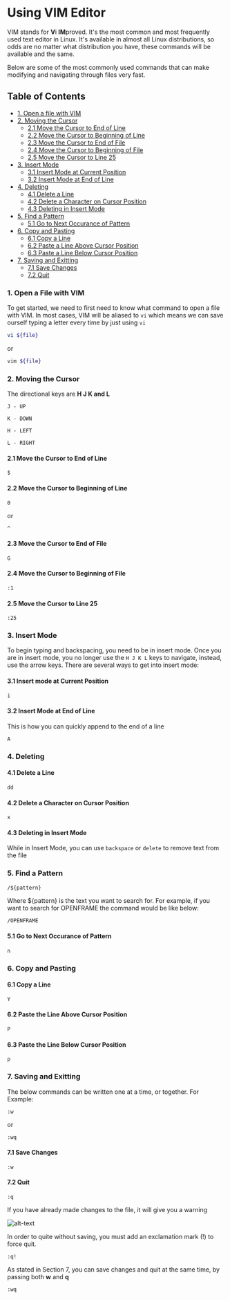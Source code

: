 # Using VIM Editor

VIM stands for **V**i **IM**proved. It's the most common and most frequently used text editor in Linux. It's available in almost all Linux distributions, so odds are no matter what distribution you have, these commands will be available and the same.

Below are some of the most commonly used commands that can make modifying and navigating through files very fast.

## Table of Contents

- [1. Open a file with VIM](#1-open-a-file-with-vim)
- [2. Moving the Cursor](#2-moving-the-cursor)
	- [2.1 Move the Cursor to End of Line](#21-move-the-cursor-to-end-of-line)
	- [2.2 Move the Cursor to Beginning of Line](#22-move-the-cursor-to-beginning-of-line)
	- [2.3 Move the Cursor to End of File](#23-move-the-cursor-to-end-of-file)
	- [2.4 Move the Cursor to Beginning of File](#24-move-the-cursor-to-beginning-of-file)
	- [2.5 Move the Cursor to Line 25](#25-move-the-cursor-to-line-25)
- [3. Insert Mode](#3-insert-mode)
	- [3.1 Insert Mode at Current Position](#31-insert-mode-at-current-position)
	- [3.2 Insert Mode at End of Line](#32-insert-mode-at-end-of-line)
- [4. Deleting](#4-deleting)
	- [4.1 Delete a Line](#41-delete-a-line)
	- [4.2 Delete a Character on Cursor Position](#42-delete-a-character-on-cursor-position)
	- [4.3 Deleting in Insert Mode](#43-deleting-in-insert-mode)
- [5. Find a Pattern](#5-find-a-pattern)
	- [5.1 Go to Next Occurance of Pattern](#51-go-to-next-occurance-of-pattern)
- [6. Copy and Pasting](#6-copy-and-pasting)
	- [6.1 Copy a Line](#61-copy-a-line)
	- [6.2 Paste a Line Above Cursor Position](#62-paste-a-line-above-cursor-position)
	- [6.3 Paste a Line Below Cursor Position](#63-paste-a-line-below-cursor-position)
- [7. Saving and Exitting](#7-saving-and-exitting)
	- [7.1 Save Changes](#71-save-changes)
	- [7.2 Quit](#72-quit)

### 1. Open a File with VIM

To get started, we need to first need to know what command to open a file with VIM. In most cases, VIM will be aliased to ```vi``` which means we can save ourself typing a letter every time by just using ```vi```

```bash
vi ${file}
```
or

```bash
vim ${file}
```

### 2. Moving the Cursor

The directional keys are **H J K and L**

```J - UP```

```K - DOWN```

```H - LEFT```

```L - RIGHT```

#### 2.1 Move the Cursor to End of Line

```$```

#### 2.2 Move the Cursor to Beginning of Line

```0```

or 

```^```

#### 2.3 Move the Cursor to End of File

```G```

#### 2.4 Move the Cursor to Beginning of File

```:1```

#### 2.5 Move the Cursor to Line 25

```:25```

### 3. Insert Mode

To begin typing and backspacing, you need to be in insert mode. Once you are in insert mode, you no longer use the ```H J K L``` keys to navigate, instead, use the arrow keys. There are several ways to get into insert mode:

#### 3.1 Insert mode at Current Position

```i```

#### 3.2 Insert Mode at End of Line

This is how you can quickly append to the end of a line

```A```

### 4. Deleting

#### 4.1 Delete a Line

```dd```

#### 4.2 Delete a Character on Cursor Position

```x```

#### 4.3 Deleting in Insert Mode

While in Insert Mode, you can use ```backspace``` or ```delete``` to remove text from the file

### 5. Find a Pattern

```/${pattern}```

Where ${pattern} is the text you want to search for. For example, if you want to search for OPENFRAME the command would be like below:

```bash
/OPENFRAME
```

#### 5.1 Go to Next Occurance of Pattern

```n```

### 6. Copy and Pasting

#### 6.1 Copy a Line

```Y```

#### 6.2 Paste the Line Above Cursor Position

```P```

#### 6.3 Paste the Line Below Cursor Position

```p```

### 7. Saving and Exitting

The below commands can be written one at a time, or together. For Example: 

```:w```

or 

```:wq```

#### 7.1 Save Changes

```:w```

#### 7.2 Quit

```:q```

If you have already made changes to the file, it will give you a warning

![alt-text](./reference_images/q_after_change.PNG "Warning Message")

In order to quite without saving, you must add an exclamation mark (!) to force quit.

```:q!```

As stated in Section 7, you can save changes and quit at the same time, by passing both **w** and **q**

```:wq```